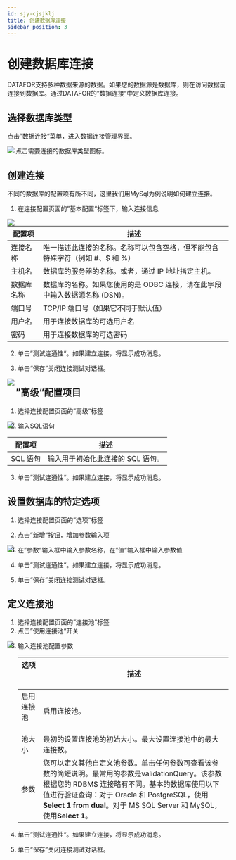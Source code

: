 ```yaml
---
id: sjy-cjsjklj
title: 创建数据库连接
sidebar_position: 3
---
```

# 创建数据库连接

DATAFOR支持多种数据来源的数据。如果您的数据源是数据库，则在访问数据前连接到数据库。通过DATAFOR的”数据连接“中定义数据库连接。

## 选择数据库类型

点击”数据连接“菜单，进入数据连接管理界面。

<img src="../../static/img/datafor/datasource/image-20220217210405742.png"  align="left" />

点击需要连接的数据库类型图标。

## 创建连接

不同的数据库的配置项有所不同，这里我们用MySql为例说明如何建立连接。

1. 在连接配置页面的”基本配置“标签下，输入连接信息

<img src="../../static/img/datafor/datasource/image-20220217210821235.png"  align="left" />

   | 配置项     | 描述                                                         |
   | ---------- | ------------------------------------------------------------ |
| 连接名称   | 唯一描述此连接的名称。名称可以包含空格，但不能包含特殊字符（例如 #、$ 和 %） |
| 主机名     | 数据库的服务器的名称。或者，通过 IP 地址指定主机。           |
| 数据库名称 | 数据库的名称。如果您使用的是 ODBC 连接，请在此字段中输入数据源名称 (DSN)。 |
| 端口号     | TCP/IP 端口号（如果它不同于默认值）                          |
| 用户名     | 用于连接数据库的可选用户名                                   |
| 密码       | 用于连接数据库的可选密码                                     |

2. 单击”测试连通性“。如果建立连接，将显示成功消息。

3. 单击“保存”关闭连接测试对话框。

<img src="../../static/img/datafor/datasource/image-20220218110259936.png"  align="left" />

## ”高级“配置项目

1. 选择连接配置页面的”高级“标签

<img src="../../static/img/datafor/datasource/image-20220218110557461.png"  align="left" />

2. 输入SQL语句

| 配置项   | 描述                              |
| -------- | --------------------------------- |
| SQL 语句 | 输入用于初始化此连接的 SQL 语句。 |

3. 单击”测试连通性“。如果建立连接，将显示成功消息。

## 设置数据库的特定选项

1. 选择连接配置页面的”选项“标签

2. 点击”新增“按钮，增加参数输入项

<img src="../../static/img/datafor/datasource/image-20220218112101495.png"  align="left" />   

3. 在”参数“输入框中输入参数名称，在”值“输入框中输入参数值

4. 单击”测试连通性“。如果建立连接，将显示成功消息。

5. 单击“保存”关闭连接测试对话框。

## 定义连接池

1. 选择连接配置页面的”连接池“标签
2. 点击”使用连接池“开关

<img src="../../static/img/datafor/datasource/image-20220218112419717.png"  align="left" />      

3. 输入连接池配置参数

   | 选项 &emsp;&nbsp;&nbsp;&nbsp;&nbsp;&nbsp; | 描述                                                         |
   | ----------------------------------------------- | ------------------------------------------------------------ |
   | 启用连接池&nbsp; &nbsp;&nbsp; &nbsp;            | 启用连接池。                                                 |
   | 池大小                                          | 最初的设置连接池的初始大小。最大设置连接池中的最大连接数。   |
   | 参数                                            | 您可以定义其他自定义池参数。单击任何参数可查看该参数的简短说明。最常用的参数是validationQuery。该参数根据您的 RDBMS 连接略有不同。基本的数据库使用以下值进行验证查询：对于 Oracle 和 PostgreSQL，使用**Select 1 from dual**。对于 MS SQL Server 和 MySQL，使用**Select 1**。 |

4. 单击”测试连通性“。如果建立连接，将显示成功消息。

5. 单击“保存”关闭连接测试对话框。